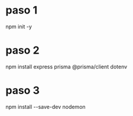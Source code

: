 # paso 1
npm init -y

# paso 2
npm install express prisma @prisma/client dotenv

# paso 3
npm install --save-dev nodemon